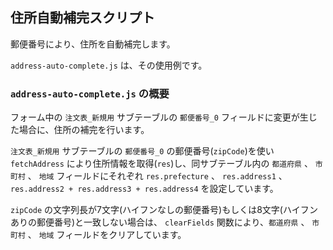 ## 住所自動補完スクリプト
郵便番号により、住所を自動補完します。

`address-auto-complete.js` は、その使用例です。

### `address-auto-complete.js` の概要
フォーム中の `注文表_新規用` サブテーブルの `郵便番号_0` フィールドに変更が生じた場合に、住所の補完を行います。

`注文表_新規用` サブテーブルの `郵便番号_0` の郵便番号(`zipCode`)を使い `fetchAddress` により住所情報を取得(`res`)し、同サブテーブル内の `都道府県` 、 `市町村` 、 `地域` フィールドにそれぞれ `res.prefecture` 、 `res.address1` 、 `res.address2 + res.address3 + res.address4` を設定しています。

`zipCode` の文字列長が7文字(ハイフンなしの郵便番号)もしくは8文字(ハイフンありの郵便番号)と一致しない場合は、 `clearFields` 関数により、`都道府県` 、 `市町村` 、 `地域` フィールドをクリアしています。